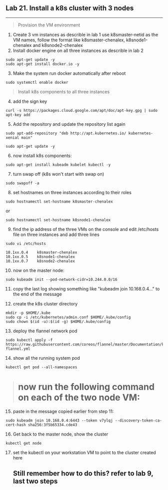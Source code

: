 ## Lab 21. Install a k8s cluster with 3 nodes
___
> Provision the VM environment
1. Create 3 vm instances as describle in lab 1
use k8smaster-netid as the VM names, follow the format like k8smaster-chenalex, k8snode1-chenalex and k8snode2-chenalex 
2. Install docker engine on all three instances as describle in lab 2
```
sudo apt-get update -y
sudo apt-get install docker.io -y
```
3. Make the system run docker automatically after reboot
```
sudo systemctl enable docker
```
> Install k8s components to all three instances
4. add the sign key
 ```
curl -s https://packages.cloud.google.com/apt/doc/apt-key.gpg | sudo apt-key add
```
5. Add the repository and update the repository list again
```
sudo apt-add-repository "deb http://apt.kubernetes.io/ kubernetes-xenial main"

sudo apt-get update -y
```
6. now install k8s components:

```
sudo apt-get install kubeadm kubelet kubectl -y
```

7. turn swap off (k8s won't start with swap on)
```
sudo swapoff -a
```
8. set hostnames on three instances according to their roles
```
sudo hostnamectl set-hostname k8smaster-chenalex
```
or
```
sudo hostnamectl set-hostname k8snode1-chenalex
```
9. find the ip address of the three VMs on the console and edit /etc/hosts file on three instances and add three lines 
```
sudo vi /etc/hosts
```
```
10.1xx.0.4    k8smaster-chenalex
10.1xx.0.5    k8snode1-chenalex
10.1xx.0.7    k8snode2-chenalex
```

10. now on the master node:

```
sudo kubeadm init --pod-network-cidr=10.244.0.0/16
```

11. copy the last log showing something like "kubeadm join 10.168.0.4..." to the end of the message 

12. create the k8s cluster directory
```
mkdir -p $HOME/.kube
sudo cp -i /etc/kubernetes/admin.conf $HOME/.kube/config
sudo chown $(id -u):$(id -g) $HOME/.kube/config

```

13. deploy the flannel network pod
```
sudo kubectl apply -f https://raw.githubusercontent.com/coreos/flannel/master/Documentation/kube-flannel.yml
```

14. show all the running system pod

```
kubectl get pod --all-namespaces
```

>  # now run the following command on each of the two node VM:

15. paste in the message copied earlier from step 11:
```
sudo kubeadm join 10.168.0.4:6443 --token v7ylqj --discovery-token-ca-cert-hash sha256:3f5b65334.cde43
```


16. Get back to the master node, show the cluster
```
kubectl get node
```

17. set the kubectl on your workstation VM to point to the cluster created here
    ## Still remember how to do this? refer to lab 9, last two steps




